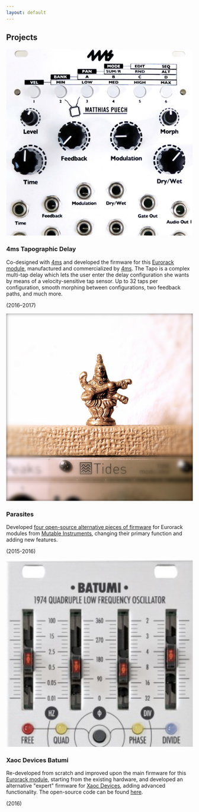 ```yaml
---
layout: default
---
```


## Projects

<a href="https://4mscompany.com/p.php?p=790">
  <img class="flush-right-smaller" src="assets/img/tapo.png"
         alt="Batumi (Photo credit Xaoc Devices)" />
</a>

### 4ms Tapographic Delay

Co-designed with [4ms](http://4mspedals.com/) and developed the
firmware for this [Eurorack
module](https://4mscompany.com/p.php?p=790), manufactured and
commercialized by [4ms](http://4mspedals.com/). The Tapo is a complex
multi-tap delay which lets the user enter the delay configuration she
wants by means of a velocity-sensitive tap sensor. Up to 32 taps per
configuration, smooth morphing between configurations, two feedback
paths, and much more.

(2016–2017)

<div style="clear: both;"></div>

<a href="http://mqtthiqs.github.io/parasites/">
  <img class="flush-right-smaller"
       src="assets/img/parasites.jpg"
       alt="Parasites" />
</a>

### Parasites

Developed [four open-source alternative pieces of
firmware](http://mqtthiqs.github.io/parasites/) for Eurorack modules
from [Mutable Instruments](https://mutable-instruments.net/), changing
their primary function and adding new features.

(2015-2016)


<div style="clear: both;"></div>

<a href="http://xaocdevices.com/main/batumi/">
  <img class="flush-right-smaller"
       src="assets/img/batumi.png"
       alt="Batumi (Photo credit Xaoc Devices)" />
</a>

### Xaoc Devices Batumi

Re-developed from scratch and improved upon the main firmware for this
[Eurorack module](http://xaocdevices.com/main/batumi/), starting from
the existing hardware, and developed an alternative "expert" firmware
for [Xaoc Devices](http://xaocdevices.com/), adding advanced
functionality. The open-source code can be found
[here](https://github.com/xaocdevices/batumi).

(2016)
